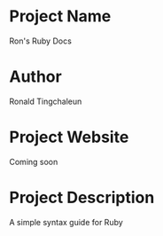 # Project Name
Ron's Ruby Docs

# Author
Ronald Tingchaleun

# Project Website
Coming soon

# Project Description
A simple syntax guide for Ruby
